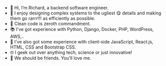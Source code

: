 - 👋 Hi, I’m Richard, a backend software engineer.
- 💓 I enjoy designing complex systems to the ugliest 😋 details
     and making them go rarrr!!! as efficiently as possible.
- 🤝 Clean code is zeroth commandment.
- 📚 I've got experience with Python, Django, Docker, PHP, WordPress, AWS,..
- 👀 I've also got some experience with client-side JavaScript, React.js, HTML, CSS and Bootstrap CSS.
- 🤓 I geek out over anything tech, science or just innovative!
- 💞️ We should be friends. You'll love me.

<!---
richardoyelabi/richardoyelabi is a ✨ special ✨ repository because its `README.md` (this file) appears on your GitHub profile.
You can click the Preview link to take a look at your changes.
--->
